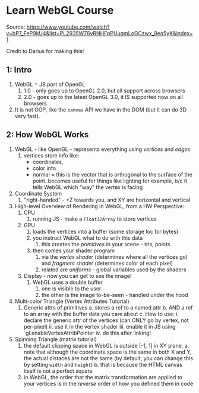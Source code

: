 # Learn WebGL Course

Source: https://www.youtube.com/watch?v=bP7_FeP9kU4&list=PL2935W76vRNHFpPUuqmLoGCzwx_8eq5yK&index=1

Credit to Darius for making this!

## 1: Intro
1. WebGL = JS port of OpenGL
    1. 1.0 - only goes up to OpenGL 2.0, but all support across browsers
    2. 2.0 - goes up to the latest OpenGL 3.0, it IS supported now on all browsers
2. It is not OOP, like the `canvas` API we have in the DOM (but it can do 3D very fast).

## 2: How WebGL Works

1. WebGL - like OpenGL - represents everything using *vertices* and *edges*
    1. vertices store info like:
        - coordinates,
        - color info
        - normal = this is the vector that is orthogonal to the surface of the point. becomes useful for things like lighting for example, b/c it tells WebGL which "way" the vertex is facing
2. Coordinate System
    1. "right-handed" - +Z towards you, and XY are horizontal and vertical
3. High-level Overview of Rendering in WebGL, from a HW Perspective::
    1. CPU
        1. running JS - make a `Float32Array` to store vertices
    2. GPU
        1. loads the vertices into a buffer (some storage loc for bytes)
        2. you instruct WebGL what to do with this data
            1. this creates the *primitives* in your scene - tris, points
        3. then comes your shader program
            1. via the *vertex shader* (determines where all the vertices go) and *fragment shader* (determines color of each pixel)
            2. related are *uniforms* - global variables used by the shaders
    3. Display - now you can get to see the image!
        1. WebGL uses a double buffer   
            1. one is visible to the user
            2. the other is the image to-be-seen - handled under the hood
4. Multi-color Triangle (Vertex Attributes Tutorial)
    1. Generic attrs of primitives
        a. stores a ref to a named attr
        b. AND a ref to an array with the buffer data you care about
        c. How to use:
            i. declare the generic attr of the vertices (can ONLY go by vertex, not per-pixel)
            ii. use it in the vertex shader
            iii. enable it in JS using `gl.enableVertexAttribPointer
            iv. do this after linking!
5. Spinning Triangle (matrix tutorial)
    1. the default clipping space in WebGL is outside [-1, 1] in XY plane.
        a. note that although the coordinate space is the same in both X and Y, the actual distaces are not the same (by default, you can change this by setting `width` and `height`)
        b. that is because the HTML canvas itself is not a perfect square 
    2. in WebGL, the order that the matrix transformation are applied to your vertices is in the *reverse* order of how you defined them in code
